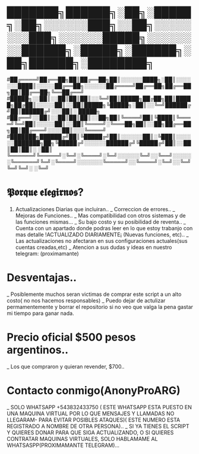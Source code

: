 # ███████╗██████╗░██╗░█████╗░██╗░░░░░░███╗░░██╗░░░░░░░░███╗░░░░░░█████╗░░░░░░░░██████╗░█████╗░██████╗░██╗██████╗░████████╗
#██╔════╝██╔══██╗██║██╔══██╗██║░░░░░░████╗░██║░░░░░░░████║░░░░░██╔══██╗░░░░░░██╔════╝██╔══██╗██╔══██╗██║██╔══██╗╚══██╔══╝
#█████╗░░██║░░██║██║██║░░╚═╝██║█████╗██╔██╗██║█████╗██╔██║░░░░░██║░░██║█████╗╚█████╗░██║░░╚═╝██████╔╝██║██████╔╝░░░██║░  █████╗
#██╔══╝░░██║░░██║██║██║░░██╗██║╚════╝██║╚████║╚════╝╚═╝██║░░░░░██║░░██║╚════╝░╚═══██╗██║░░██╗██╔══██╗██║██╔═══╝░░░░██║░░░╚════╝
#███████╗██████╔╝██║╚█████╔╝██║░░░░░░██║░╚███║░░░░░░███████╗██╗╚█████╔╝░░░░░░██████╔╝╚█████╔╝██║░░██║██║██║░      ░██║
╚══════╝╚═════╝░╚═╝░╚════╝░╚═╝░░░░░░╚═╝░░╚══╝░░░░░░╚══════╝╚═╝░╚════╝░░░░░░░╚═════╝░░╚════╝░╚═╝░░╚═╝╚═╝╚═╝░       ░╚═╝

# 𝕻𝖔𝖗𝖖𝖚𝖊 𝖊𝖑𝖊𝖌𝖎𝖗𝖓𝖔𝖘?
1) Actualizaciones Diarias que incluiran..
_ Correccion de errores..
_ Mejoras de Funciones..
_ Mas compatibilidad con otros sistemas  y de las funciones mismas...
_ Su bajo costo y su posibilidad de reventa..
_ Cuenta con un apartado donde podras leer en lo que estoy trabanjo con mas detalle !ACTUALIZADO DIARIAMENTE¡ (Nuevas funciones, etc)..
_ Las actualizaciones no afectaran en sus configuraciones actuales(sus cuentas creadas,etc)
_ Atencion a sus dudas y ideas en nuestro telegram: (proximamante)



# Desventajas..
_ Posiblemente muchos seran victimas de comprar este script a un alto costo( no nos hacemos responsables)
_ Puedo dejar de actulizar permamentemente y borrar el repositorio si no veo que valga la pena gastar mi tiempo para ganar nada.


# Precio oficial $500 pesos argentinos..
_ Los que compraron y quieran revender, $700..

# Contacto conmigo(AnonyProARG)
_ SOLO WHATSAPP +543832433750 ( ESTE WHATSAPP ESTA PUESTO EN UNA MAQUINA VIRTUAL POR LO QUE MENSAJES Y LLAMADAS NO LLEGARAM- PARA EVITAR POSIBLES ATAQUES)( ESTE NUMERO ESTA REGISTRADO A NOMBRE DE OTRA PERSONA)..
_ SI YA TIENES EL SCRIPT Y QUIERES DONAR PARA QUE SIGA ACTUALIZANDO, O SI QUIERES CONTRATAR MAQUINAS VIRTUALES, SOLO HABLAMAME AL WHATSASPP(PROXIMAMANTE TELEGRAM)...
